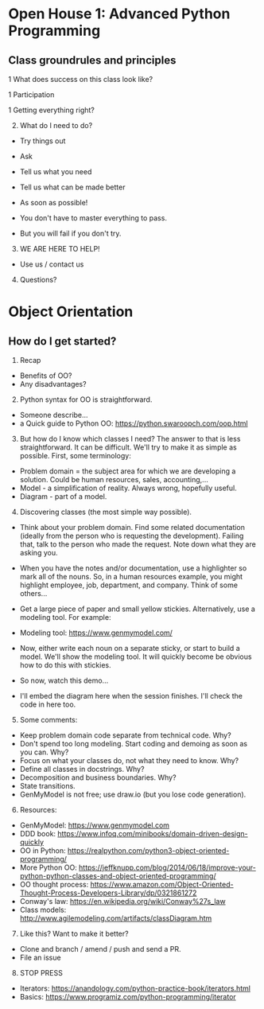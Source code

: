 Open House 1: Advanced Python Programming
=========================================

Class groundrules and principles
--------------------------------
1 What does success on this class look like?

 1 Participation

 1 Getting everything right?

2. What do I need to do?

* Try things out

* Ask

* Tell us what you need

* Tell us what can be made better

* As soon as possible!

* You don't have to master everything to pass.

* But you will fail if you don't try.

3. WE ARE HERE TO HELP!

* Use us / contact us

4. Questions?


Object Orientation
==================

How do I get started?
---------------------

1. Recap

* Benefits of OO?
* Any disadvantages?

2. Python syntax for OO is straightforward.

  * Someone describe...
  * a Quick guide to Python OO: https://python.swaroopch.com/oop.html

3. But how do I know which classes I need?
The answer to that is less straightforward. It can be difficult. We'll try to make it as simple as possible.
First, some terminology:
* Problem domain = the subject area for which we are developing a solution. Could be human resources, sales, accounting,...
* Model - a simplification of reality. Always wrong, hopefully useful.
* Diagram - part of a model.
4. Discovering classes (the most simple way possible).
* Think about your problem domain. Find some related documentation (ideally from the person who is requesting the development). Failing that, talk to the person who made the request. Note down what they are asking you.

* When you have the notes and/or documentation, use a highlighter so mark all of the nouns. So, in a human resources example, you might highlight employee, job, department, and company. Think of some others...

* Get a large piece of paper and small yellow stickies. Alternatively, use a modeling tool. For example:

* Modeling tool: https://www.genmymodel.com/
* Now, either write each noun on a separate sticky, or start to build a model. We'll show the modeling tool. It will quickly become be obvious how to do this with stickies.

* So now, watch this demo...

* I'll embed the diagram here when the session finishes. I'll check the code in here too.

5. Some comments:
 * Keep problem domain code separate from technical code. Why?
 * Don't spend too long modeling. Start coding and demoing as soon as you can. Why?
 * Focus on what your classes do, not what they need to know. Why?
 * Define all classes in docstrings. Why?
 * Decomposition and business boundaries. Why?
 * State transitions.
 * GenMyModel is not free; use draw.io (but you lose code generation).

6. Resources:
* GenMyModel: https://www.genmymodel.com
* DDD book: https://www.infoq.com/minibooks/domain-driven-design-quickly
* OO in Python: https://realpython.com/python3-object-oriented-programming/
* More Python OO: https://jeffknupp.com/blog/2014/06/18/improve-your-python-python-classes-and-object-oriented-programming/
* OO thought process: https://www.amazon.com/Object-Oriented-Thought-Process-Developers-Library/dp/0321861272
* Conway's law: https://en.wikipedia.org/wiki/Conway%27s_law
* Class models: http://www.agilemodeling.com/artifacts/classDiagram.htm



7. Like this? Want to make it better?
* Clone and branch / amend / push and send a PR.
* File an issue

8. STOP PRESS
* Iterators: https://anandology.com/python-practice-book/iterators.html
* Basics: https://www.programiz.com/python-programming/iterator
